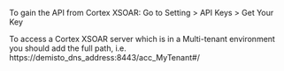To gain the API from Cortex XSOAR:
Go to Setting > API Keys > Get Your Key

To access a Cortex XSOAR server which is in a Multi-tenant environment you should add the full path, i.e. https://demisto_dns_address:8443/acc_MyTenant#/ 